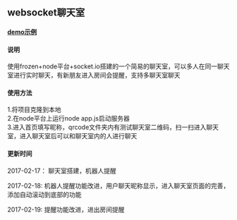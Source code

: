 ﻿## websocket聊天室

#### [demo示例](http://htmlpreview.github.io/?https://github.com/ljuyi/websocket-/blob/master/chat.html)

#### 说明
使用frozen+node平台+socket.io搭建的一个简易的聊天室，可以多人在同一聊天室进行实时聊天，有新朋友进入房间会提醒，支持多聊天室聊天

#### 使用方法
1.将项目克隆到本地 <br/>
2.在node平台上运行node app.js启动服务器 <br/>
3.进入首页填写昵称，qrcode文件夹内有测试聊天室二维码，扫一扫进入聊天室，进入聊天室后可以和聊天室内的人进行聊天 <br/>

#### 更新时间
2017-02-17：
聊天室搭建，机器人提醒 <br/>

2017-02-18:
机器人提醒功能改进，用户聊天昵称显示，进入聊天室页面的完善，添加自动滚动到底部的功能 <br/>

2017-02-19:
提醒功能改进，进出房间提醒 <br/>


